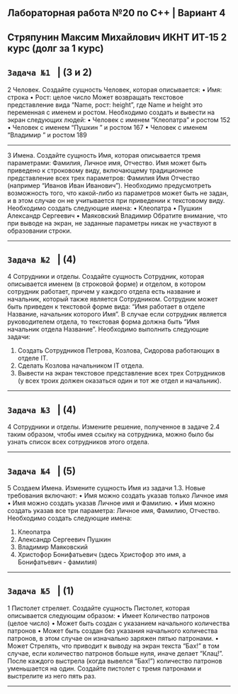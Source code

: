 Лабораторная работа №20 по C++ | Вариант 4
-------------------------------------------------------------------
Стряпунин Максим Михайлович 
ИКНТ ИТ-15 2 курс (долг за 1 курс)
-------------------------------------------------------------------
```Задача №1 ``` | (3 и 2)
-------------------------------------------------------------------
2 Человек. Создайте сущность Человек, которая описывается:
• Имя: строка
• Рост: целое число
Может возвращать текстовое представление вида “Name, рост: height”, где Name и
height это переменная с именем и ростом.
Необходимо создать и вывести на экран следующих людей:
• Человек с именем “Клеопатра” и ростом 152
• Человек с именем “Пушкин ” и ростом 167
• Человек с именем “Владимир ” и ростом 189

___________________________________________________________________
3 Имена. Создайте сущность Имя, которая описывается тремя параметрами:
Фамилия, Личное имя, Отчество. Имя может быть приведено к строковому виду,
включающему традиционное представление всех трех параметров: Фамилия Имя
Отчество (например “Иванов Иван Иванович”). Необходимо предусмотреть
возможность того, что какой-либо из параметров может быть не задан, и в этом
случае он не учитывается при приведении к текстовому виду.
Необходимо создать следующие имена:
• Клеопатра
• Пушкин Александр Сергеевич
• Маяковский Владимир
Обратите внимание, что при выводе на экран, не заданные параметры никак не участвуют в образовании строки.
___________________________________________________________________
```Задача №2 ``` | (4)
-------------------------------------------------------------------
4 Сотрудники и отделы. Создайте сущность Сотрудник, которая описывается
именем (в строковой форме) и отделом, в котором сотрудник работает, причем у
каждого отдела есть название и начальник, который также является
Сотрудником. Сотрудник может быть приведен к текстовой форме вида: “Имя
работает в отделе Название, начальник которого Имя”. В случае если сотрудник
является руководителем отдела, то текстовая форма должна быть “Имя
начальник отдела Название”.
Необходимо выполнить следующие задачи:
1. Создать Сотрудников Петрова, Козлова, Сидорова работающих в отделе IT.
2. Сделать Козлова начальником IT отдела.
3. Вывести на экран текстовое представление всех трех Сотрудников (у всех
троих должен оказаться один и тот же отдел и начальник).
___________________________________________________________________
```Задача №3 ``` | (4)
-------------------------------------------------------------------
4 Сотрудники и отделы. Измените решение, полученное в задаче 2.4 таким
образом, чтобы имея ссылку на сотрудника, можно было бы узнать список всех
сотрудников этого отдела.
___________________________________________________________________
```Задача №4 ``` | (5)
-------------------------------------------------------------------
5 Создаем Имена. Измените сущность Имя из задачи 1.3. Новые требования
включают:
• Имя можно создать указав только Личное имя
• Имя можно создать указав Личное имя и Фамилию.
• Имя можно создать указав все три параметра: Личное имя, Фамилию,
Отчество.
Необходимо создать следующие имена:
1. Клеопатра
2. Александр Сергеевич Пушкин
3. Владимир Маяковский
4. Христофор Бонифатьевич (здесь Христофор это имя, а Бонифатьевич -
фамилия)
___________________________________________________________________
```Задача №5 ``` | (1)
-------------------------------------------------------------------
1 Пистолет стреляет. Создайте сущность Пистолет, которая описывается
следующим образом:
• Имеет Количество патронов (целое число)
• Может быть создан с указанием начального количества патронов
• Может быть создан без указания начального количества патронов, в этом
случае он изначально заряжен пятью патронами.
• Может Стрелять, что приводит к выводу на экран текста “Бах!” в том
случае, если количество патронов больше нуля, иначе делает “Клац!”.
После каждого выстрела (когда вывелся “Бах!”) количество патронов
уменьшается на один.
Создайте пистолет с тремя патронами и выстрелите из него пять раз.
___________________________________________________________________
